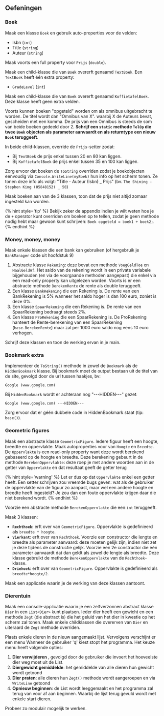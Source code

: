 ## Oefeningen

### Boek

Maak een klasse ``Boek`` en gebruik auto-properties voor de velden:

* Isbn (``int``)
* Title (``string``)
* Auteur (``string``)
 
Maak voorts een full property voor ``Prijs`` (``double``).

Maak een child-klasse die van ``Boek`` overerft genaamd ``TextBoek``. Een ``TextBoek`` heeft één extra property:

* ``GradeLevel`` (``int``)

Maak een child-klasse die van ``Boek`` overerft genaamd ``KoffietafelBoek``. Deze klasse heeft geen extra velden.

Voorts kunnen boeken "opgeteld" worden om als omnibus uitgebracht te worden. De titel wordt dan "Omnibus van X". waarbij X de Auteurs bevat, gescheiden met een komma. De prijs van een Omnibus is steeds de som van beide boeken gedeeld door 2. **Schrijf een ``static`` methode ``TelOp`` die twee ``Boek`` objecten als parameter aanvaardt en als returntype een nieuw ``Boek`` teruggeeft.** 

In beide child-klassen, override de ``Prijs``-setter zodat:

* Bij ``TextBoek`` de prijs enkel tussen 20 en 80 kan liggen.
* Bij ``KoffietafelBoek`` de prijs enkel tussen 35 en 100 kan liggen.

Zorg ervoor dat boeken de ``ToString`` overriden zodat je boekobjecten eenvoudig via ``Console.WriteLine(myBoek)`` hun info op het scherm tonen. Ze tonen deze info als volgt: "Title - Auteur (Isbn) _ Prijs" (bv. ``The Shining - Stephen King (05848152) _ 50``)


Maak boeken aan van de 3 klassen, toon dat de prijs niet altijd zomaar ingesteld kan worden.

{% hint style='tip' %}
Bekijk zeker de appendix indien je wilt weten hoe je de ``+`` operator kunt overriden om boeken op te tellen, zodat je geen methode nodig hebt maar gewoon kunt schrijven: ``Boek opgeteld = boek1 + boek2;``.
{% endhint %}


### Money, money, money
Maak enkele klassen die een bank kan gebruiken (of hergebruik je ``BankManager`` code uit hoofdstuk 9)

1. Abstracte klasse ``Rekening``: deze bevat een methode ``VoegGeldToe`` en ``HaalGeldAf``. Het saldo van de rekening wordt in een private variabele bijgehouden (en via de voorgaande methoden aangepast) die enkel via een read-only property kan uitgelezen worden. Voorts is er een abstracte methode ``BerekenRente`` de rente als double teruggeeft.
2. Een klasse ``BankRekening`` die een Rekening is. De rente van een BankRekening is 5% wanneer het saldo hoger is dan 100 euro, zoniet is deze 0%. 
3. Een klasse ``SpaarRekening`` die een Rekening is. De rente van een SpaarRekening bedraagt steeds 2%.
4. Een klasse ``ProRekening`` die een SpaarRekening is. De ProRekening hanteert de Rente-berekening van een SpaarRekening (``base.BerekenRente``) maar zal per 1000 euro saldo nog eens 10 euro verhogen. 

Schrijf deze klassen en toon de werking ervan in je main.

### Bookmark extra

Implementeer de ``ToString()`` methode in zowel de ``Bookmark`` als de ``HiddenBookmark`` klasse. Bij bookmark moet de output bestaan uit de titel van de site, gevolgd door de url tussen haakjes, bv:


```text
Google (www.google.com)
```

Bij ``HiddenBookmark`` wordt er achteraan nog "---HIDDEN---" gezet:


```text
Google (www.google.com) ---HIDDEN---
```

Zorg ervoor dat er géén dubbele code in HiddenBookmark staat (tip: ``base()``).


### Geometric figures

Maak een abstracte klasse ``GeometricFigure``. Iedere figuur heeft een hoogte, breedte en oppervlakte. Maak autoproperties voor van ``Hoogte`` en ``Breedte``. De ``Oppervlakte`` is een read-only property want deze wordt berekend gebaseerd op de hoogte en breedte. Deze berekening gebeurt in de methode ``BerekenOppervlakte``: deze roep je met andere woorden aan in de getter van ``Oppervlakte`` en dat resultaat geeft de getter terug 

{% hint style='warning' %}
Let er dus op dat ``Oppervlakte`` enkel een getter heeft. Een setter schrijven zou vreemde bugs geven: wat als de gebruiker de oppervlakte van de figuur zo aanpast, maar wel een andere hoogte en breedte heeft ingesteld? Je zou dan een foute oppervlakte krijgen daar die niet berekend wordt.
{% endhint %}


Voorzie een abstracte methode ``BerekenOppervlakte`` die een ``int`` teruggeeft.

Maak 3 klassen:

* **``Rechthoek``**: erft over van ``GeometricFigure``. Oppervlakte is gedefinieerd als ``breedte * hoogte``.
* **``Vierkant``**: erft over van ``Rechthoek``. Voorzie een constructor die lengte en breedte als parameter aanvaard: deze moeten gelijk zijn, indien niet zet je deze tijdens de constructie gelijk. Voorzie een 2e constructor die één parameter aanvaardt dat dan geldt als zowel de lengte als breedte. Deze klasse gebruikt de methode ``BerekenOppervlakte`` van de ``Rechthoek``-klasse.
* **``Driehoek``**: erft over van ``GeometricFigure``. Oppervlakte is gedefinieerd als ``breedte*hoogte/2``.

Maak een applicatie waarin je de werking van deze klassen aantoont.


### Dierentuin

Maak een console-applicatie waarin je een zelfverzonnen abstract klasse ``Dier`` in een ``List<Dier>`` kunt plaatsen. Ieder dier heeft een gewicht en een methode ``Zegt`` (die abstract is) die het geluid van het dier in kwestie op het scherm zal tonen. Maak enkele childklassen die overerven van ``Dier`` en uiteraard de ``Zegt`` methode overriden.

Plaats enkele dieren in de nieuw aangemaakt lijst.
Vervolgens verschijnt er een menu Wanneer de gebruiker 'q' kiest stopt het programma. Het keuze menu heeft volgende opties:

1. **Dier verwijderen** , gevolgd door de gebruiker die invoert het hoeveelste dier weg moet uit de List.
2. **Diergewicht gemiddelde**: het gemiddelde van alle dieren hun gewicht wordt getoond
3. **Dier praten**: alle dieren hun ``Zegt()`` methode wordt aangeroepen en via ``WriteLine`` getoond
4. **Opnieuw beginnen**: de List wordt leeggemaakt en het programma zal terug van voor af aan beginnen. Waarbij de lijst terug gevuld wordt met enkele start dieren.

Probeer zo modulair mogelijk te werken.

